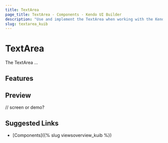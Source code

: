 ```yaml
---
title: TextArea
page_title: TextArea - Components - Kendo UI Builder
description: "Use and implement the TextArea when working with the Kendo UI Builder tool for creating and managing Angular and AngularJS-based web applications."
slug: textarea_kuib
---
```


# TextArea

The TextArea ...
## Features


## Preview

// screen or demo?

## Suggested Links

* [Components]({% slug viewsoverview_kuib %})
